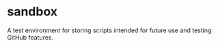 # sandbox
A test environment for storing scripts intended for future use and testing GitHub features.
